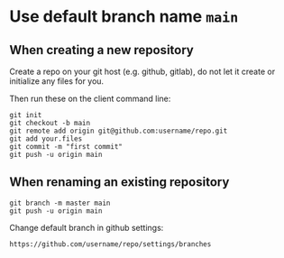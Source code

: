 # Use default branch name `main`

## When creating a new repository

Create a repo on your git host (e.g. github, gitlab), do not let it create or initialize any files for you.

Then run these on the client command line:
```shell
git init
git checkout -b main
git remote add origin git@github.com:username/repo.git
git add your.files
git commit -m "first commit"
git push -u origin main
```

## When renaming an existing repository

```shell
git branch -m master main
git push -u origin main
```

Change default branch in github settings:
```
https://github.com/username/repo/settings/branches
```
